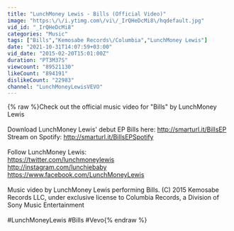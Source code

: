 ```yaml
---
title: "LunchMoney Lewis - Bills (Official Video)"
image: "https:\/\/i.ytimg.com\/vi\/_IrQHeDcMi8\/hqdefault.jpg"
vid_id: "_IrQHeDcMi8"
categories: "Music"
tags: ["Bills","Kemosabe Records\/Columbia","LunchMoney Lewis"]
date: "2021-10-31T14:07:59+03:00"
vid_date: "2015-02-20T15:01:00Z"
duration: "PT3M37S"
viewcount: "89521130"
likeCount: "894191"
dislikeCount: "22983"
channel: "LunchMoneyLewisVEVO"
---
```

{% raw %}Check out the official music video for &quot;Bills&quot; by LunchMoney Lewis<br /><br />Download LunchMoney Lewis' debut EP Bills here:  <a rel="nofollow" target="blank" href="http://smarturl.it/BillsEP">http://smarturl.it/BillsEP</a><br />Stream on Spotify:  <a rel="nofollow" target="blank" href="http://smarturl.it/BillsEPSpotify">http://smarturl.it/BillsEPSpotify</a><br /><br />Follow LunchMoney Lewis:<br /><a rel="nofollow" target="blank" href="https://twitter.com/lunchmoneylewis">https://twitter.com/lunchmoneylewis</a><br /><a rel="nofollow" target="blank" href="http://instagram.com/lunchiebaby">http://instagram.com/lunchiebaby</a><br /><a rel="nofollow" target="blank" href="https://www.facebook.com/LunchMoneyLewis">https://www.facebook.com/LunchMoneyLewis</a><br /><br />Music video by LunchMoney Lewis performing Bills. (C) 2015 Kemosabe Records LLC, under exclusive license to Columbia Records, a Division of Sony Music Entertainment<br /><br />#LunchMoneyLewis #Bills #Vevo{% endraw %}
